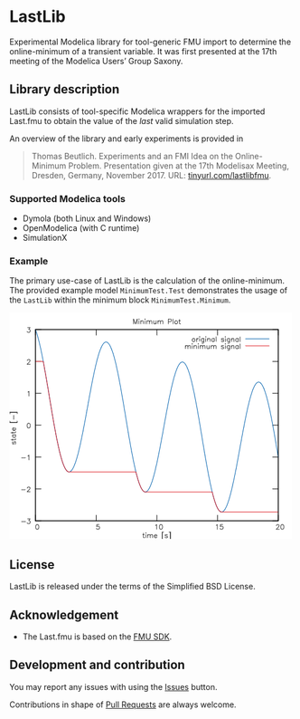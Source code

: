 # LastLib

Experimental Modelica library for tool-generic FMU import to determine the online-minimum of a transient variable.
It was first presented at the 17th meeting of the Modelica Users’ Group Saxony.

## Library description

LastLib consists of tool-specific Modelica wrappers for the imported Last.fmu to obtain the value of the _last_ valid simulation step.

An overview of the library and early experiments is provided in

> Thomas Beutlich. Experiments and an FMI Idea on the Online-Minimum Problem. Presentation given at the 17th Modelisax Meeting, Dresden, Germany, November 2017. URL: [tinyurl.com/lastlibfmu](https://tinyurl.com/lastlibfmu).

### Supported Modelica tools

* Dymola (both Linux and Windows)
* OpenModelica (with C runtime)
* SimulationX

### Example

The primary use-case of LastLib is the calculation of the online-minimum.
The provided example model `MinimumTest.Test` demonstrates the usage of the `LastLib` within the minimum block `MinimumTest.Minimum`.

![Minimum Plot](LastLib/Resources/Images/MinimumTest.Test_plot.png)

## License

LastLib is released under the terms of the Simplified BSD License.

## Acknowledgement

* The Last.fmu is based on the [FMU SDK](https://github.com/qtronic/fmusdk).

## Development and contribution

You may report any issues with using the [Issues](../../issues) button.

Contributions in shape of [Pull Requests](../../pulls) are always welcome.

